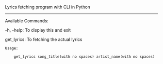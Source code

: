 Lyrics fetching program with CLI in Python

--------------------------------------------------------------------------------------------------------
Available Commands:

-h, -help:
    To display this and exit

get_lyrics:
    To fetching the actual lyrics

    Usage:

        get_lyrics song_title(with no spaces) artist_name(with no spaces)
